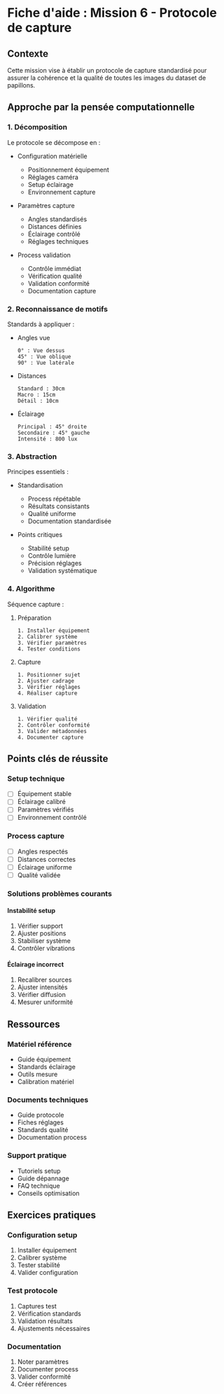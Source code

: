 # Fiche d'aide : Mission 6 - Protocole de capture

## Contexte
Cette mission vise à établir un protocole de capture standardisé pour assurer la cohérence et la qualité de toutes les images du dataset de papillons.

## Approche par la pensée computationnelle

### 1. Décomposition
Le protocole se décompose en :
- Configuration matérielle
  * Positionnement équipement
  * Réglages caméra
  * Setup éclairage
  * Environnement capture

- Paramètres capture
  * Angles standardisés
  * Distances définies
  * Éclairage contrôlé
  * Réglages techniques

- Process validation
  * Contrôle immédiat
  * Vérification qualité
  * Validation conformité
  * Documentation capture

### 2. Reconnaissance de motifs
Standards à appliquer :
- Angles vue

  ```
  0° : Vue dessus
  45° : Vue oblique
  90° : Vue latérale
  ```

- Distances

  ```
  Standard : 30cm
  Macro : 15cm
  Détail : 10cm
  ```

- Éclairage

  ```
  Principal : 45° droite
  Secondaire : 45° gauche
  Intensité : 800 lux
  ```

### 3. Abstraction
Principes essentiels :
- Standardisation
  * Process répétable
  * Résultats consistants
  * Qualité uniforme
  * Documentation standardisée

- Points critiques
  * Stabilité setup
  * Contrôle lumière
  * Précision réglages
  * Validation systématique

### 4. Algorithme
Séquence capture :

1. Préparation

   ```
   1. Installer équipement
   2. Calibrer système
   3. Vérifier paramètres
   4. Tester conditions
   ```

2. Capture

   ```
   1. Positionner sujet
   2. Ajuster cadrage
   3. Vérifier réglages
   4. Réaliser capture
   ```

3. Validation

   ```
   1. Vérifier qualité
   2. Contrôler conformité
   3. Valider métadonnées
   4. Documenter capture
   ```

## Points clés de réussite

### Setup technique
- [ ] Équipement stable
- [ ] Éclairage calibré
- [ ] Paramètres vérifiés
- [ ] Environnement contrôlé

### Process capture
- [ ] Angles respectés
- [ ] Distances correctes
- [ ] Éclairage uniforme
- [ ] Qualité validée

### Solutions problèmes courants

#### Instabilité setup
1. Vérifier support
2. Ajuster positions
3. Stabiliser système
4. Contrôler vibrations

#### Éclairage incorrect
1. Recalibrer sources
2. Ajuster intensités
3. Vérifier diffusion
4. Mesurer uniformité

## Ressources

### Matériel référence
- Guide équipement
- Standards éclairage
- Outils mesure
- Calibration matériel

### Documents techniques
- Guide protocole
- Fiches réglages
- Standards qualité
- Documentation process

### Support pratique
- Tutoriels setup
- Guide dépannage
- FAQ technique
- Conseils optimisation

## Exercices pratiques

### Configuration setup
1. Installer équipement
2. Calibrer système
3. Tester stabilité
4. Valider configuration

### Test protocole
1. Captures test
2. Vérification standards
3. Validation résultats
4. Ajustements nécessaires

### Documentation
1. Noter paramètres
2. Documenter process
3. Valider conformité
4. Créer références
